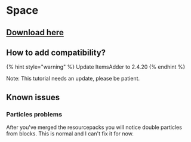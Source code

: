 # Space

## [Download here](https://www.spigotmc.org/resources/space.59572/)

## How to add compatibility?

{% hint style="warning" %}
Update ItemsAdder to 2.4.20
{% endhint %}

Note: This tutorial needs an update, please be patient.

## Known issues

### Particles problems

After you've merged the resourcepacks you will notice double particles from blocks. This is normal and I can't fix it for now.

###

